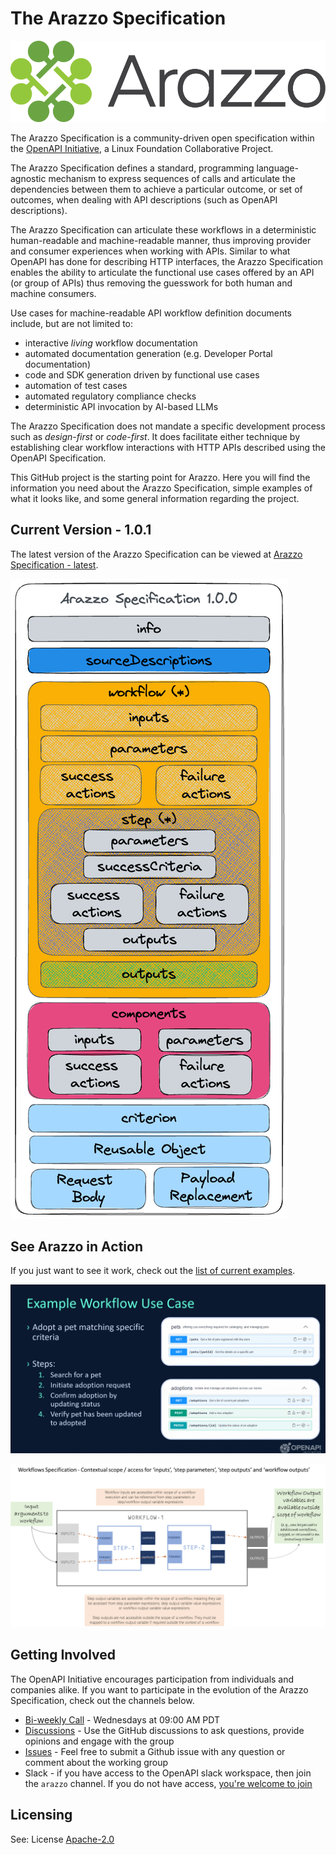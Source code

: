 # The Arazzo Specification

![alt Arazzo logo](./images/Arazzo-logo.png)

The Arazzo Specification is a community-driven open specification within the [OpenAPI Initiative](https://www.openapis.org/), a Linux Foundation Collaborative Project.

The Arazzo Specification defines a standard, programming language-agnostic mechanism to express sequences of calls and articulate the dependencies between them to achieve a particular outcome, or set of outcomes, when dealing with API descriptions (such as OpenAPI descriptions).

The Arazzo Specification can articulate these workflows in a deterministic human-readable and machine-readable manner, thus improving provider and consumer experiences when working with APIs. Similar to what OpenAPI has done for describing HTTP interfaces, the Arazzo Specification enables the ability to articulate the functional use cases offered by an API (or group of APIs) thus removing the guesswork for both human and machine consumers.

Use cases for machine-readable API workflow definition documents include, but are not limited to:

- interactive _living_ workflow documentation
- automated documentation generation (e.g. Developer Portal documentation)
- code and SDK generation driven by functional use cases
- automation of test cases
- automated regulatory compliance checks
- deterministic API invocation by AI-based LLMs

The Arazzo Specification does not mandate a specific development process such as _design-first_ or _code-first_. It does facilitate either technique by establishing clear workflow interactions with HTTP APIs described using the OpenAPI Specification.

This GitHub project is the starting point for Arazzo. Here you will find the information you need about the Arazzo Specification, simple examples of what it looks like, and some general information regarding the project.

## Current Version - 1.0.1

The latest version of the Arazzo Specification can be viewed at [Arazzo Specification - latest](https://spec.openapis.org/arazzo/latest.html).

![alt The Arazzo Specification Structure](./images/Arazzo-Specification-Structure.png)

## See Arazzo in Action

If you just want to see it work, check out the [list of current examples](./examples/1.0.0/).

![alt Pet Adoption Workflow](./images/Arazzo-PetAdoption-Workflow.gif)

![alt Access Scope for an Arazzo Workflow](./images/Workflows-Access-Scope-for-Inputs-and-Outputs.png)

## Getting Involved

The OpenAPI Initiative encourages participation from individuals and companies alike. If you want to participate in the evolution of the Arazzo Specification, check out the channels below.

- [Bi-weekly Call](https://github.com/OAI/Arazzo-Specification/discussions/5) - Wednesdays at 09:00 AM PDT
- [Discussions](https://github.com/OAI/Arazzo-Specification/discussions) - Use the GitHub discussions to ask questions, provide opinions and engage with the group
- [Issues](https://github.com/OAI/Arazzo-Specification/issues) - Feel free to submit a Github issue with any question or comment about the working group
- Slack - if you have access to the OpenAPI slack workspace, then join the `arazzo` channel. If you do not have access, [you're welcome to join](https://communityinviter.com/apps/open-api/openapi)

## Licensing

See: License [Apache-2.0](https://github.com/OAI/Arazzo-Specification/blob/main/LICENSE)
